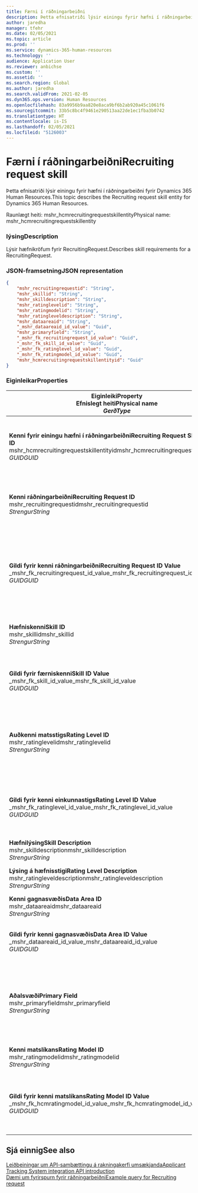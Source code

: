 ```yaml
---
title: Færni í ráðningarbeiðni
description: Þetta efnisatriði lýsir einingu fyrir hæfni í ráðningarbeiðni fyrir Dynamics 365 Human Resources.
author: jaredha
manager: tfehr
ms.date: 02/05/2021
ms.topic: article
ms.prod: ''
ms.service: dynamics-365-human-resources
ms.technology: ''
audience: Application User
ms.reviewer: anbichse
ms.custom: ''
ms.assetid: ''
ms.search.region: Global
ms.author: jaredha
ms.search.validFrom: 2021-02-05
ms.dyn365.ops.version: Human Resources
ms.openlocfilehash: 83a9956b9aa820e8aca9bf6b2ab920a45c1061f6
ms.sourcegitcommit: 33b5c8bc4f9461e290513aa22de1ec1fba3b0742
ms.translationtype: HT
ms.contentlocale: is-IS
ms.lasthandoff: 02/05/2021
ms.locfileid: "5126003"
---
```

# <a name="recruiting-request-skill"></a><span data-ttu-id="5210b-103">Færni í ráðningarbeiðni</span><span class="sxs-lookup"><span data-stu-id="5210b-103">Recruiting request skill</span></span>

<span data-ttu-id="5210b-104">Þetta efnisatriði lýsir einingu fyrir hæfni í ráðningarbeiðni fyrir Dynamics 365 Human Resources.</span><span class="sxs-lookup"><span data-stu-id="5210b-104">This topic describes the Recruiting request skill entity for Dynamics 365 Human Resources.</span></span>

<span data-ttu-id="5210b-105">Raunlægt heiti: mshr_hcmrecruitingrequestskillentity</span><span class="sxs-lookup"><span data-stu-id="5210b-105">Physical name: mshr_hcmrecruitingrequestskillentity</span></span>

### <a name="description"></a><span data-ttu-id="5210b-106">lýsing</span><span class="sxs-lookup"><span data-stu-id="5210b-106">Description</span></span>

<span data-ttu-id="5210b-107">Lýsir hæfnikröfum fyrir RecruitingRequest.</span><span class="sxs-lookup"><span data-stu-id="5210b-107">Describes skill requirements for a RecruitingRequest.</span></span>

### <a name="json-representation"></a><span data-ttu-id="5210b-108">JSON-framsetning</span><span class="sxs-lookup"><span data-stu-id="5210b-108">JSON representation</span></span>

```json
{
    "mshr_recruitingrequestid": "String",
    "mshr_skillid": "String",
    "mshr_skilldescription": "String",
    "mshr_ratinglevelid": "String",
    "mshr_ratingmodelid": "String",
    "mshr_ratingleveldescription": "String",
    "mshr_dataareaid": "String",
    "_mshr_dataareaid_id_value": "Guid",
    "mshr_primaryfield": "String",
    "_mshr_fk_recruitingrequest_id_value": "Guid",
    "_mshr_fk_skill_id_value": "Guid",
    "_mshr_fk_ratinglevel_id_value": "Guid",
    "_mshr_fk_ratingmodel_id_value": "Guid",
    "mshr_hcmrecruitingrequestskillentityid": "Guid"
}
```

### <a name="properties"></a><span data-ttu-id="5210b-109">Eiginleikar</span><span class="sxs-lookup"><span data-stu-id="5210b-109">Properties</span></span>

| <span data-ttu-id="5210b-110">Eiginleiki</span><span class="sxs-lookup"><span data-stu-id="5210b-110">Property</span></span><br><span data-ttu-id="5210b-111">**Efnislegt heiti**</span><span class="sxs-lookup"><span data-stu-id="5210b-111">**Physical name**</span></span><br><span data-ttu-id="5210b-112">**_Gerð_**</span><span class="sxs-lookup"><span data-stu-id="5210b-112">**_Type_**</span></span> | <span data-ttu-id="5210b-113">Nota</span><span class="sxs-lookup"><span data-stu-id="5210b-113">Use</span></span> | <span data-ttu-id="5210b-114">lýsing</span><span class="sxs-lookup"><span data-stu-id="5210b-114">Description</span></span> |
| --- | --- | --- |
| <span data-ttu-id="5210b-115">**Kenni fyrir einingu hæfni í ráðningarbeiðni**</span><span class="sxs-lookup"><span data-stu-id="5210b-115">**Recruiting Request Skill Entity ID**</span></span><br><span data-ttu-id="5210b-116">mshr_hcmrecruitingrequestskillentityid</span><span class="sxs-lookup"><span data-stu-id="5210b-116">mshr_hcmrecruitingrequestskillentityid</span></span><br><span data-ttu-id="5210b-117">*GUID*</span><span class="sxs-lookup"><span data-stu-id="5210b-117">*GUID*</span></span> | <span data-ttu-id="5210b-118">Lesa eingöngu</span><span class="sxs-lookup"><span data-stu-id="5210b-118">Read-only</span></span><br><span data-ttu-id="5210b-119">Krafa</span><span class="sxs-lookup"><span data-stu-id="5210b-119">Required</span></span> | <span data-ttu-id="5210b-120">Einkvæmt kerfismyndað kenni fyrir færsluna **Hæfni í ráðningarbeiðni**.</span><span class="sxs-lookup"><span data-stu-id="5210b-120">System-generated unique identifier for the **Recruiting Request Skill** record.</span></span> |
| <span data-ttu-id="5210b-121">**Kenni ráðningarbeiðni**</span><span class="sxs-lookup"><span data-stu-id="5210b-121">**Recruiting Request ID**</span></span><br><span data-ttu-id="5210b-122">mshr_recruitingrequestid</span><span class="sxs-lookup"><span data-stu-id="5210b-122">mshr_recruitingrequestid</span></span><br><span data-ttu-id="5210b-123">*Strengur*</span><span class="sxs-lookup"><span data-stu-id="5210b-123">*String*</span></span> | <span data-ttu-id="5210b-124">Einskrifanlegt</span><span class="sxs-lookup"><span data-stu-id="5210b-124">Write-once</span></span><br><span data-ttu-id="5210b-125">Krafa</span><span class="sxs-lookup"><span data-stu-id="5210b-125">Required</span></span> | <span data-ttu-id="5210b-126">Einkvæmt lesanlegt kenni tengdrar ráðningarbeiðni.</span><span class="sxs-lookup"><span data-stu-id="5210b-126">The user-readable unique identifier of the associated recruiting request.</span></span> |
| <span data-ttu-id="5210b-127">**Gildi fyrir kenni ráðningarbeiðni**</span><span class="sxs-lookup"><span data-stu-id="5210b-127">**Recruiting Request ID Value**</span></span><br><span data-ttu-id="5210b-128">_mshr_fk_recruitingrequest_id_value</span><span class="sxs-lookup"><span data-stu-id="5210b-128">_mshr_fk_recruitingrequest_id_value</span></span><br><span data-ttu-id="5210b-129">*GUID*</span><span class="sxs-lookup"><span data-stu-id="5210b-129">*GUID*</span></span> | <span data-ttu-id="5210b-130">Lesa eingöngu</span><span class="sxs-lookup"><span data-stu-id="5210b-130">Read-only</span></span><br><span data-ttu-id="5210b-131">Krafa</span><span class="sxs-lookup"><span data-stu-id="5210b-131">Required</span></span><br> <span data-ttu-id="5210b-132">Framandlykill: mshr_hcmrecruitingrequestentityid of mshr_hcmrecruitingrequestentity eining</span><span class="sxs-lookup"><span data-stu-id="5210b-132">Foreign key: mshr_hcmrecruitingrequestentityid of mshr_hcmrecruitingrequestentity entity</span></span> | <span data-ttu-id="5210b-133">Einkvæmt kerfismyndað kenni tengdrar ráðningarbeiðni.</span><span class="sxs-lookup"><span data-stu-id="5210b-133">System-generated unique identifier of the associated recruiting request.</span></span> |
| <span data-ttu-id="5210b-134">**Hæfniskenni**</span><span class="sxs-lookup"><span data-stu-id="5210b-134">**Skill ID**</span></span><br><span data-ttu-id="5210b-135">mshr_skillid</span><span class="sxs-lookup"><span data-stu-id="5210b-135">mshr_skillid</span></span><br><span data-ttu-id="5210b-136">*Strengur*</span><span class="sxs-lookup"><span data-stu-id="5210b-136">*String*</span></span><br> | <span data-ttu-id="5210b-137">Einskrifanlegt</span><span class="sxs-lookup"><span data-stu-id="5210b-137">Write-once</span></span><br><span data-ttu-id="5210b-138">Krafa</span><span class="sxs-lookup"><span data-stu-id="5210b-138">Required</span></span> | <span data-ttu-id="5210b-139">Einkvæmt lesanlegt kenni áskilinnar hæfni.</span><span class="sxs-lookup"><span data-stu-id="5210b-139">The user-readable unique identifier of the required skill.</span></span> |
| <span data-ttu-id="5210b-140">**Gildi fyrir færniskenni**</span><span class="sxs-lookup"><span data-stu-id="5210b-140">**Skill ID Value**</span></span><br><span data-ttu-id="5210b-141">_mshr_fk_skill_id_value</span><span class="sxs-lookup"><span data-stu-id="5210b-141">_mshr_fk_skill_id_value</span></span><br><span data-ttu-id="5210b-142">*GUID*</span><span class="sxs-lookup"><span data-stu-id="5210b-142">*GUID*</span></span> | <span data-ttu-id="5210b-143">Lesa eingöngu</span><span class="sxs-lookup"><span data-stu-id="5210b-143">Read-only</span></span><br><span data-ttu-id="5210b-144">Krafa</span><span class="sxs-lookup"><span data-stu-id="5210b-144">Required</span></span><br><span data-ttu-id="5210b-145">Framandlykill: mshr_hcmskillentityid of mshr_hcmskillentity eining</span><span class="sxs-lookup"><span data-stu-id="5210b-145">Foreign key: mshr_hcmskillentityid of mshr_hcmskillentity entity</span></span> | <span data-ttu-id="5210b-146">Einkvæmt kerfismyndað kenni áskildrar hæfni.</span><span class="sxs-lookup"><span data-stu-id="5210b-146">System-generated unique identifier of the required skill.</span></span> |
| <span data-ttu-id="5210b-147">**Auðkenni matsstigs**</span><span class="sxs-lookup"><span data-stu-id="5210b-147">**Rating Level ID**</span></span><br><span data-ttu-id="5210b-148">mshr_ratinglevelid</span><span class="sxs-lookup"><span data-stu-id="5210b-148">mshr_ratinglevelid</span></span><br><span data-ttu-id="5210b-149">*Strengur*</span><span class="sxs-lookup"><span data-stu-id="5210b-149">*String*</span></span> | <span data-ttu-id="5210b-150">Einskrifanlegt</span><span class="sxs-lookup"><span data-stu-id="5210b-150">Write-once</span></span><br><span data-ttu-id="5210b-151">Valfrjálst</span><span class="sxs-lookup"><span data-stu-id="5210b-151">Optional</span></span> | <span data-ttu-id="5210b-152">Áskilið stiggildi hæfni sem er valið fyrir starfið byggt á matslíkaninu sem úthlutað er á hæfnina.</span><span class="sxs-lookup"><span data-stu-id="5210b-152">The required skill level value selected for the job, based on the rating model assigned to the skill.</span></span> |
| <span data-ttu-id="5210b-153">**Gildi fyrir kenni einkunnastigs**</span><span class="sxs-lookup"><span data-stu-id="5210b-153">**Rating Level ID Value**</span></span><br><span data-ttu-id="5210b-154">_mshr_fk_ratinglevel_id_value</span><span class="sxs-lookup"><span data-stu-id="5210b-154">_mshr_fk_ratinglevel_id_value</span></span><br><span data-ttu-id="5210b-155">*GUID*</span><span class="sxs-lookup"><span data-stu-id="5210b-155">*GUID*</span></span> | <span data-ttu-id="5210b-156">Lesa eingöngu</span><span class="sxs-lookup"><span data-stu-id="5210b-156">Read-only</span></span><br><span data-ttu-id="5210b-157">Valfrjálst</span><span class="sxs-lookup"><span data-stu-id="5210b-157">Optional</span></span><br><span data-ttu-id="5210b-158">Framandlykill: mshr_hcmratinglevelentityid of mshr_hcmratinglevelentity eining</span><span class="sxs-lookup"><span data-stu-id="5210b-158">Foreign key: mshr_hcmratinglevelentityid of mshr_hcmratinglevelentity entity</span></span> | <span data-ttu-id="5210b-159">Einkvæmt kerfismyndað kenni fyrir stigið.</span><span class="sxs-lookup"><span data-stu-id="5210b-159">System-generated unique identifier for the level.</span></span> |
| <span data-ttu-id="5210b-160">**Hæfnilýsing**</span><span class="sxs-lookup"><span data-stu-id="5210b-160">**Skill Description**</span></span><br><span data-ttu-id="5210b-161">mshr_skilldescription</span><span class="sxs-lookup"><span data-stu-id="5210b-161">mshr_skilldescription</span></span><br><span data-ttu-id="5210b-162">*Strengur*</span><span class="sxs-lookup"><span data-stu-id="5210b-162">*String*</span></span> | <span data-ttu-id="5210b-163">Lesa eingöngu</span><span class="sxs-lookup"><span data-stu-id="5210b-163">Read-only</span></span><br><span data-ttu-id="5210b-164">Krafa</span><span class="sxs-lookup"><span data-stu-id="5210b-164">Required</span></span> | <span data-ttu-id="5210b-165">Hæfnislýsing.</span><span class="sxs-lookup"><span data-stu-id="5210b-165">The skill description.</span></span> |
| <span data-ttu-id="5210b-166">**Lýsing á hæfnisstigi**</span><span class="sxs-lookup"><span data-stu-id="5210b-166">**Rating Level Description**</span></span><br><span data-ttu-id="5210b-167">mshr_ratingleveldescription</span><span class="sxs-lookup"><span data-stu-id="5210b-167">mshr_ratingleveldescription</span></span><br><span data-ttu-id="5210b-168">*Strengur*</span><span class="sxs-lookup"><span data-stu-id="5210b-168">*String*</span></span> | <span data-ttu-id="5210b-169">Lesa eingöngu</span><span class="sxs-lookup"><span data-stu-id="5210b-169">Read-only</span></span><br><span data-ttu-id="5210b-170">Valfrjálst</span><span class="sxs-lookup"><span data-stu-id="5210b-170">Optional</span></span> | <span data-ttu-id="5210b-171">Lýsing á völdu hæfnisstigi.</span><span class="sxs-lookup"><span data-stu-id="5210b-171">The description of the selected skill level.</span></span> |
| <span data-ttu-id="5210b-172">**Kenni gagnasvæðis**</span><span class="sxs-lookup"><span data-stu-id="5210b-172">**Data Area ID**</span></span><br><span data-ttu-id="5210b-173">mshr_dataareaid</span><span class="sxs-lookup"><span data-stu-id="5210b-173">mshr_dataareaid</span></span><br><span data-ttu-id="5210b-174">*Strengur*</span><span class="sxs-lookup"><span data-stu-id="5210b-174">*String*</span></span> | <span data-ttu-id="5210b-175">Lesa/skrifa</span><span class="sxs-lookup"><span data-stu-id="5210b-175">Read/write</span></span><br><span data-ttu-id="5210b-176">Valfrjálst</span><span class="sxs-lookup"><span data-stu-id="5210b-176">Optional</span></span> | <span data-ttu-id="5210b-177">Tilgreinir lögaðilann (fyrirtækið).</span><span class="sxs-lookup"><span data-stu-id="5210b-177">Specifies the legal entity (company).</span></span> |
| <span data-ttu-id="5210b-178">**Gildi fyrir kenni gagnasvæðis**</span><span class="sxs-lookup"><span data-stu-id="5210b-178">**Data Area ID Value**</span></span><br><span data-ttu-id="5210b-179">_mshr_dataareaid_id_value</span><span class="sxs-lookup"><span data-stu-id="5210b-179">_mshr_dataareaid_id_value</span></span><br><span data-ttu-id="5210b-180">*GUID*</span><span class="sxs-lookup"><span data-stu-id="5210b-180">*GUID*</span></span> | <span data-ttu-id="5210b-181">Lesa eingöngu</span><span class="sxs-lookup"><span data-stu-id="5210b-181">Read-only</span></span><br><span data-ttu-id="5210b-182">Valfrjálst</span><span class="sxs-lookup"><span data-stu-id="5210b-182">Optional</span></span><br><span data-ttu-id="5210b-183">Framandlykill: cdm_companyid of cdm_company entity</span><span class="sxs-lookup"><span data-stu-id="5210b-183">Foreign key: cdm_companyid of cdm_company entity</span></span> | <span data-ttu-id="5210b-184">Kerfismyndað GUID-gildi sem tilgreinir lögaðilann (fyrirtækið).</span><span class="sxs-lookup"><span data-stu-id="5210b-184">System-generated GUID value identifying the legal entity (company).</span></span> |
| <span data-ttu-id="5210b-185">**Aðalsvæði**</span><span class="sxs-lookup"><span data-stu-id="5210b-185">**Primary Field**</span></span><br><span data-ttu-id="5210b-186">mshr_primaryfield</span><span class="sxs-lookup"><span data-stu-id="5210b-186">mshr_primaryfield</span></span><br><span data-ttu-id="5210b-187">*Strengur*</span><span class="sxs-lookup"><span data-stu-id="5210b-187">*String*</span></span> | <span data-ttu-id="5210b-188">Lesa eingöngu</span><span class="sxs-lookup"><span data-stu-id="5210b-188">Read-only</span></span><br><span data-ttu-id="5210b-189">Krafa</span><span class="sxs-lookup"><span data-stu-id="5210b-189">Required</span></span> | <span data-ttu-id="5210b-190">Samsetning á gildi ráðningarbeiðni og kenni hæfni sem önnur aðferð til að auðkenna færsluna.</span><span class="sxs-lookup"><span data-stu-id="5210b-190">Concatenation of Recruiting Request value and Skill ID as another method to uniquely identify the record.</span></span> |
| <span data-ttu-id="5210b-191">**Kenni matslíkans**</span><span class="sxs-lookup"><span data-stu-id="5210b-191">**Rating Model ID**</span></span><br><span data-ttu-id="5210b-192">mshr_ratingmodelid</span><span class="sxs-lookup"><span data-stu-id="5210b-192">mshr_ratingmodelid</span></span><br><span data-ttu-id="5210b-193">*Strengur*</span><span class="sxs-lookup"><span data-stu-id="5210b-193">*String*</span></span> | <span data-ttu-id="5210b-194">Lesa-skrifa</span><span class="sxs-lookup"><span data-stu-id="5210b-194">Read-write</span></span><br><span data-ttu-id="5210b-195">Krafa</span><span class="sxs-lookup"><span data-stu-id="5210b-195">Required</span></span> | <span data-ttu-id="5210b-196">Matslíkanið sem notað er til að meta hæfnina.</span><span class="sxs-lookup"><span data-stu-id="5210b-196">The rating model used to rate the skill.</span></span> |
| <span data-ttu-id="5210b-197">**Gildi fyrir kenni matslíkans**</span><span class="sxs-lookup"><span data-stu-id="5210b-197">**Rating Model ID Value**</span></span><br><span data-ttu-id="5210b-198">_mshr_fk_hcmratingmodel_id_value</span><span class="sxs-lookup"><span data-stu-id="5210b-198">_mshr_fk_hcmratingmodel_id_value</span></span><br><span data-ttu-id="5210b-199">*GUID*</span><span class="sxs-lookup"><span data-stu-id="5210b-199">*GUID*</span></span> | <span data-ttu-id="5210b-200">Lesa eingöngu</span><span class="sxs-lookup"><span data-stu-id="5210b-200">Read-only</span></span><br><span data-ttu-id="5210b-201">Krafa</span><span class="sxs-lookup"><span data-stu-id="5210b-201">Required</span></span><br><span data-ttu-id="5210b-202">Framandlykill: mshr_hcmratingmodelentityid of mshr_hcmratingmodelentity eining</span><span class="sxs-lookup"><span data-stu-id="5210b-202">Foreign key: mshr_hcmratingmodelentityid of mshr_hcmratingmodelentity entity</span></span> | <span data-ttu-id="5210b-203">Einkvæmt kerfismyndað kenni matslíkansins sem notað er til að meta hæfnina.</span><span class="sxs-lookup"><span data-stu-id="5210b-203">System-generated unique identifier of the rating model used to rate the skill.</span></span> |

## <a name="see-also"></a><span data-ttu-id="5210b-204">Sjá einnig</span><span class="sxs-lookup"><span data-stu-id="5210b-204">See also</span></span>

[<span data-ttu-id="5210b-205">Leiðbeiningar um API-samþættingu á rakningakerfi umsækjanda</span><span class="sxs-lookup"><span data-stu-id="5210b-205">Applicant Tracking System integration API introduction</span></span>](hr-admin-integration-ats-api-introduction.md)<br>
[<span data-ttu-id="5210b-206">Dæmi um fyrirspurn fyrir ráðningarbeiðni</span><span class="sxs-lookup"><span data-stu-id="5210b-206">Example query for Recruiting request</span></span>](hr-admin-integration-ats-api-recruiting-request-example-query.md)
